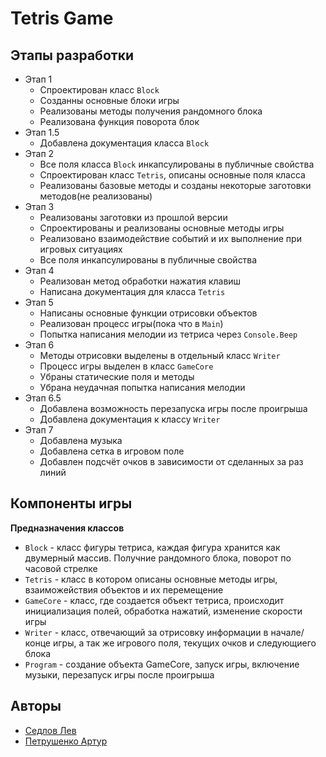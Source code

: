 # Tetris Game

## Этапы разработки

- Этап 1 
    + Спроектирован класс `Block`
    + Созданны основные блоки игры
    + Реализованы методы получения рандомного блока
    + Реализована функция поворота блок
- Этап 1.5
    + Добавлена документация класса `Block`
- Этап 2
    + Все поля класса `Block` инкапсулированы в публичные свойства
    + Спроектирован класс `Tetris`, описаны основные поля класса
    + Реализованы базовые методы и созданы некоторые заготовки методов(не реализованы)
- Этап 3 
    + Реализованы заготовки из прошлой версии
    + Спроектированы и реализованы основные методы игры
    + Реализовано взаимодействие событий и их выполнение при игровых ситуациях
    + Все поля инкапсулированы в публичные свойства
- Этап 4
    + Реализован метод обработки нажатия клавиш
    + Написана документация для класса `Tetris`
- Этап 5
    + Написаны основные функции отрисовки объектов
    + Реализован процесс игры(пока что в `Main`)
    + Попытка написания мелодии из тетриса через `Console.Beep`
- Этап 6
    + Методы отрисовки выделены в отдельный класс `Writer`
    + Процесс игры выделен в класс `GameCore`
    + Убраны статические поля и методы
    + Убрана неудачная попытка написания мелодии
- Этап 6.5
	+ Добавлена возможность перезапуска игры после проигрыша
	+ Добавлена документация к классу `Writer`
- Этап 7
	+ Добавлена музыка
	+ Добавлена сетка в игровом поле
	+ Добавлен подсчёт очков в зависимости от сделанных за раз линий

## Компоненты игры

**Предназначения классов**

- `Block` - класс фигуры тетриса,  каждая фигура хранится как двумерный массив. Получние рандомного блока, поворот по часовой стрелке
- `Tetris` - класс в котором описаны основные методы игры, взаиможействия объектов и их перемещение
- `GameCore` - класс, где создается объект тетриса, происходит инициализация полей, обработка нажатий, изменение скорости игры
- `Writer` - класс, отвечающий за отрисовку информации в начале/конце игры, а так же игрового поля, текущих очков и следующиего блока
- `Program` - создание объекта GameCore, запуск игры, включение музыки, перезапуск игры после проигрыша

## Авторы

 * [Седлов Лев](https://vk.com/helmoz17)
 * [Петрушенко Артур](https://vk.com/id193087953)

